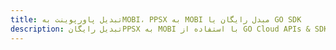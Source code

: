 ---title: تبدیل پاورپوینت بهMOBI، PPSX به MOBI مبدل رایگان یا GO SDKdescription: تبدیل رایگانPPSX به MOBI با استفاده از GO Cloud APIs & SDK. همچنین اسناد Microsoft PowerPoint را در Cloud ایجاد، ویرایش و رندر کنید.---